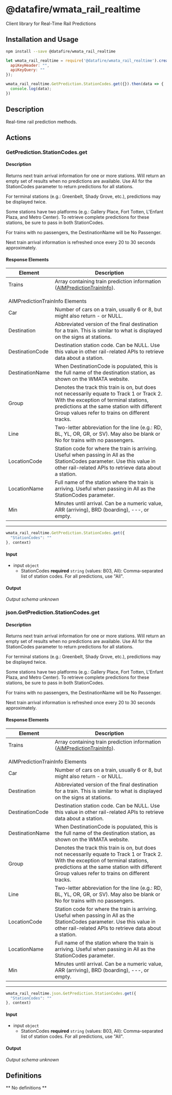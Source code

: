 # @datafire/wmata_rail_realtime

Client library for Real-Time Rail Predictions

## Installation and Usage
```bash
npm install --save @datafire/wmata_rail_realtime
```
```js
let wmata_rail_realtime = require('@datafire/wmata_rail_realtime').create({
  apiKeyHeader: "",
  apiKeyQuery: ""
});

wmata_rail_realtime.GetPrediction.StationCodes.get({}).then(data => {
  console.log(data);
})
```

## Description

Real-time rail prediction methods.

## Actions

### GetPrediction.StationCodes.get
<h4 class="text-primary">Description</h4>

<p>Returns next train arrival information for one or more stations. Will return
an empty set of results when no predictions are available. Use <span class=
"text-info">All</span> for the StationCodes parameter to return predictions for
all stations.</p>

<p>For terminal stations (e.g.: Greenbelt, Shady Grove, etc.), predictions may
be displayed twice.</p>

<p>Some stations have two platforms (e.g.: Gallery Place, Fort Totten, L'Enfant
Plaza, and Metro Center). To retrieve complete predictions for these stations,
be sure to pass in both StationCodes.</p>

<p>For trains with no passengers, the DestinationName will be <span class=
"text-info">No Passenger</span>.</p>

<p>Next train arrival information is refreshed once every 20 to 30 seconds approximately.</p>

<h4 class="text-primary">Response Elements</h4>

<table class="table table-condensed table-hover">
<thead>
<tr>
<th class="col-md-3">Element</th>

<th>Description</th>
</tr>
</thead>

<tbody>
<tr>
<td>Trains</td>

<td>
Array containing train prediction information (<a href=
"#AIMPredictionTrainInfo">AIMPredictionTrainInfo</a>).
</td>
</tr>

<tr>
<td colspan="2">
<div class="text-primary" style="margin-top: 1em">
<a id="AIMPredictionTrainInfo" name=
"AIMPredictionTrainInfo">AIMPredictionTrainInfo
Elements</a>
</div>
</td>
</tr>

<tr>
<td>Car</td>

<td>Number of cars on a train, usually 6 or 8, but might also
return <span class="text-info">-</span> or NULL.</td>
</tr>

<tr>
<td>Destination</td>

<td>Abbreviated version of the final destination for a train. This
is similar to what is displayed on the signs at stations.</td>
</tr>

<tr>
<td>DestinationCode</td>

<td>Destination station code. Can be NULL. Use this value in other
rail-related APIs to retrieve data about a station.</td>
</tr>

<tr>
<td>DestinationName</td>

<td>When DestinationCode is populated, this is the full name of the
destination station, as shown on the WMATA website.</td>
</tr>

<tr>
<td>Group</td>

<td>Denotes the track this train is on, but does not necessarily
equate to Track 1 or Track 2. With the exception of terminal
stations, predictions at the same station with different Group
values refer to trains on different tracks.</td>
</tr>

<tr>
<td>Line</td>

<td>Two-letter abbreviation for the line (e.g.: RD, BL, YL, OR, GR,
or SV). May also be blank or <span class="text-info">No</span> for
trains with no passengers.</td>
</tr>

<tr>
<td>LocationCode</td>

<td>Station code for where the train is arriving. Useful when
passing in <span class="text-info">All</span> as the StationCodes
parameter. Use this value in other rail-related APIs to retrieve
data about a station.</td>
</tr>

<tr>
<td>LocationName</td>

<td>Full name of the station where the train is arriving. Useful
when passing in <span class="text-info">All</span> as the
StationCodes parameter.</td>
</tr>

<tr>
<td>Min</td>

<td>Minutes until arrival. Can be a numeric value, <span class=
"text-info">ARR</span> (arriving), <span class=
"text-info">BRD</span> (boarding), <span class=
"text-info">---</span>, or empty.</td>
</tr>
</tbody>
</table>
<hr>


```js
wmata_rail_realtime.GetPrediction.StationCodes.get({
  "StationCodes": ""
}, context)
```

#### Input
* input `object`
  * StationCodes **required** `string` (values: B03, All): Comma-separated list of station codes.  For all predictions, use "All".

#### Output
*Output schema unknown*

### json.GetPrediction.StationCodes.get
<h4 class="text-primary">Description</h4>

<p>Returns next train arrival information for one or more stations. Will return
an empty set of results when no predictions are available. Use <span class=
"text-info">All</span> for the StationCodes parameter to return predictions for
all stations.</p>

<p>For terminal stations (e.g.: Greenbelt, Shady Grove, etc.), predictions may
be displayed twice.</p>

<p>Some stations have two platforms (e.g.: Gallery Place, Fort Totten, L'Enfant
Plaza, and Metro Center). To retrieve complete predictions for these stations,
be sure to pass in both StationCodes.</p>

<p>For trains with no passengers, the DestinationName will be <span class=
"text-info">No Passenger</span>.</p>

<p>Next train arrival information is refreshed once every 20 to 30 seconds approximately.</p>

<h4 class="text-primary">Response Elements</h4>

<table class="table table-condensed table-hover">
<thead>
<tr>
<th class="col-md-3">Element</th>

<th>Description</th>
</tr>
</thead>

<tbody>
<tr>
<td>Trains</td>

<td>
Array containing train prediction information (<a href=
"#AIMPredictionTrainInfo">AIMPredictionTrainInfo</a>).
</td>
</tr>

<tr>
<td colspan="2">
<div class="text-primary" style="margin-top: 1em">
<a id="AIMPredictionTrainInfo" name=
"AIMPredictionTrainInfo">AIMPredictionTrainInfo
Elements</a>
</div>
</td>
</tr>

<tr>
<td>Car</td>

<td>Number of cars on a train, usually 6 or 8, but might also
return <span class="text-info">-</span> or NULL.</td>
</tr>

<tr>
<td>Destination</td>

<td>Abbreviated version of the final destination for a train. This
is similar to what is displayed on the signs at stations.</td>
</tr>

<tr>
<td>DestinationCode</td>

<td>Destination station code. Can be NULL. Use this value in other
rail-related APIs to retrieve data about a station.</td>
</tr>

<tr>
<td>DestinationName</td>

<td>When DestinationCode is populated, this is the full name of the
destination station, as shown on the WMATA website.</td>
</tr>

<tr>
<td>Group</td>

<td>Denotes the track this train is on, but does not necessarily
equate to Track 1 or Track 2. With the exception of terminal
stations, predictions at the same station with different Group
values refer to trains on different tracks.</td>
</tr>

<tr>
<td>Line</td>

<td>Two-letter abbreviation for the line (e.g.: RD, BL, YL, OR, GR,
or SV). May also be blank or <span class="text-info">No</span> for
trains with no passengers.</td>
</tr>

<tr>
<td>LocationCode</td>

<td>Station code for where the train is arriving. Useful when
passing in <span class="text-info">All</span> as the StationCodes
parameter. Use this value in other rail-related APIs to retrieve
data about a station.</td>
</tr>

<tr>
<td>LocationName</td>

<td>Full name of the station where the train is arriving. Useful
when passing in <span class="text-info">All</span> as the
StationCodes parameter.</td>
</tr>

<tr>
<td>Min</td>

<td>Minutes until arrival. Can be a numeric value, <span class=
"text-info">ARR</span> (arriving), <span class=
"text-info">BRD</span> (boarding), <span class=
"text-info">---</span>, or empty.</td>
</tr>
</tbody>
</table>
<hr>


```js
wmata_rail_realtime.json.GetPrediction.StationCodes.get({
  "StationCodes": ""
}, context)
```

#### Input
* input `object`
  * StationCodes **required** `string` (values: B03, All): Comma-separated list of station codes.  For all predictions, use "All".

#### Output
*Output schema unknown*



## Definitions

** No definitions **
